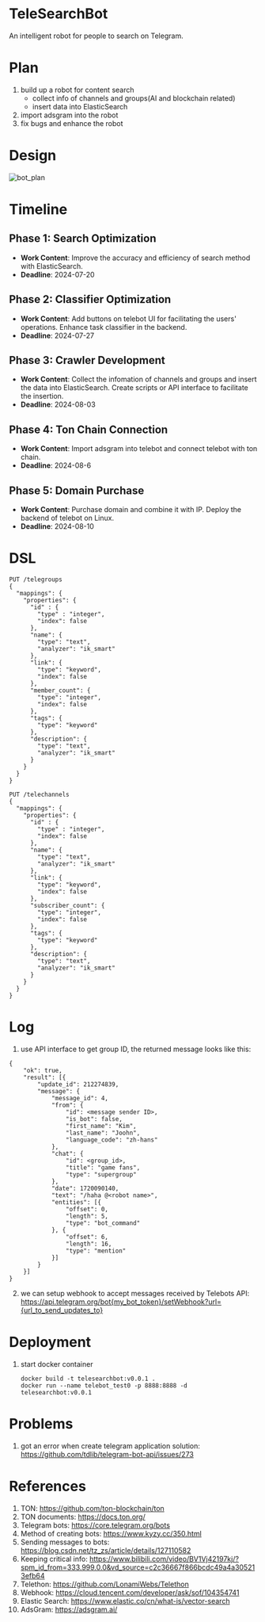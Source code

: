# TeleSearchBot
An intelligent robot for people to search on Telegram.

# Plan
1. build up a robot for content search
   - collect info of channels and groups(AI and blockchain related)
   - insert data into ElasticSearch
2. import adsgram into the robot
3. fix bugs and enhance the robot

# Design
![bot_plan](https://github.com/hunter2009pf/TeleSearchBot/assets/32154029/4ac387b5-9569-4480-a28b-279b58050367)

# Timeline

## Phase 1: Search Optimization
- **Work Content**: Improve the accuracy and efficiency of search method with ElasticSearch.
- **Deadline**: 2024-07-20

## Phase 2: Classifier Optimization
- **Work Content**: Add buttons on telebot UI for facilitating the users' operations. Enhance task classifier in the backend.
- **Deadline**: 2024-07-27

## Phase 3: Crawler Development
- **Work Content**: Collect the infomation of channels and groups and insert the data into ElasticSearch. Create scripts or API interface to facilitate the insertion.
- **Deadline**: 2024-08-03

## Phase 4: Ton Chain Connection
- **Work Content**: Import adsgram into telebot and connect telebot with ton chain.
- **Deadline**: 2024-08-6

## Phase 5: Domain Purchase
- **Work Content**: Purchase domain and combine it with IP. Deploy the backend of telebot on Linux.
- **Deadline**: 2024-08-10

# DSL
```
PUT /telegroups
{
  "mappings": {
    "properties": {
      "id" : {
        "type" : "integer",
        "index": false
      },
      "name": {
        "type": "text",
        "analyzer": "ik_smart"
      },
      "link": {
        "type": "keyword", 
        "index": false
      },
      "member_count": {
        "type": "integer",
        "index": false
      },
      "tags": {
        "type": "keyword"
      },
      "description": {
        "type": "text",
        "analyzer": "ik_smart"
      }
    }
  }
}

PUT /telechannels
{
  "mappings": {
    "properties": {
      "id" : {
        "type" : "integer",
        "index": false
      },
      "name": {
        "type": "text",
        "analyzer": "ik_smart"
      },
      "link": {
        "type": "keyword", 
        "index": false
      },
      "subscriber_count": {
        "type": "integer",
        "index": false
      },
      "tags": {
        "type": "keyword"
      },
      "description": {
        "type": "text",
        "analyzer": "ik_smart"
      }
    }
  }
}
```

# Log
1. use API interface to get group ID, the returned message looks like this:
```
{
	"ok": true,
	"result": [{
		"update_id": 212274839,
		"message": {
			"message_id": 4,
			"from": {
				"id": <message sender ID>,
				"is_bot": false,
				"first_name": "Kim",
				"last_name": "Joohn",
				"language_code": "zh-hans"
			},
			"chat": {
				"id": <group_id>,
				"title": "game fans",
				"type": "supergroup"
			},
			"date": 1720090140,
			"text": "/haha @<robot name>",
			"entities": [{
				"offset": 0,
				"length": 5,
				"type": "bot_command"
			}, {
				"offset": 6,
				"length": 16,
				"type": "mention"
			}]
		}
	}]
}
```
2. we can setup webhook to accept messages received by Telebots
API: https://api.telegram.org/bot{my_bot_token}/setWebhook?url={url_to_send_updates_to}

# Deployment
1. start docker container
   ```
   docker build -t telesearchbot:v0.0.1 .
   docker run --name telebot_test0 -p 8888:8888 -d telesearchbot:v0.0.1
   ```

# Problems
1. got an error when create telegram application
solution: https://github.com/tdlib/telegram-bot-api/issues/273

# References
1. TON: https://github.com/ton-blockchain/ton
2. TON documents: https://docs.ton.org/
3. Telegram bots: https://core.telegram.org/bots
4. Method of creating bots: https://www.kyzy.cc/350.html
5. Sending messages to bots: https://blog.csdn.net/tz_zs/article/details/127110582
6. Keeping critical info: https://www.bilibili.com/video/BV1Vj42197kj/?spm_id_from=333.999.0.0&vd_source=c2c36667f866bcdc49a4a305213efb64
7. Telethon: https://github.com/LonamiWebs/Telethon
8. Webhook: https://cloud.tencent.com/developer/ask/sof/104354741
9. Elastic Search: https://www.elastic.co/cn/what-is/vector-search
10. AdsGram: https://adsgram.ai/
